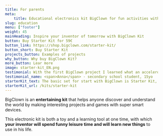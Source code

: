 ```yaml
---
title: For parents
meta:
    title: Educational electronics kit BigClown for fun activities with kids
slug: education
menu: ["footer"]
weight: 45
mainHeading: Inspire your inventor of tomorrow with BigClown Kit
button: Buy Starter Kit for 59€
button_link: https://shop.bigclown.com/starter-kit/
button_short: Buy Starter Kit
projects_button: Examples of projects
why_button: Why buy BigClown Kit?
more_button: Lear more
image: starter-kit_EN.png
testimonial: With the first BigClown project I learned what an accelerometer is, that I have it on my phone and how it can be used in a manufacturing. We just played IoT spinning top.
testimonial_name: <span>Anna</span> - secondary school student, 15yo
starterKit_text: The basic set for start with BigClown is Starter Kit, in future you can upgrade it with more modules. Build your first smart device and create projects to amaze friends, family and us.👌 Kit enables you to measure temperature, work with accelerometer or control anything with a button.
starterKit_url: /kits/starter-kit
---
```


BigClown is an **entertaining kit** that helps anyone discover and understand the world by making interesting projects and games with super smart devices.

This electronic kit is both a toy and a learning tool at one time, with which **your inventor will spend funny leisure time and will learn new things** to use in his life.
